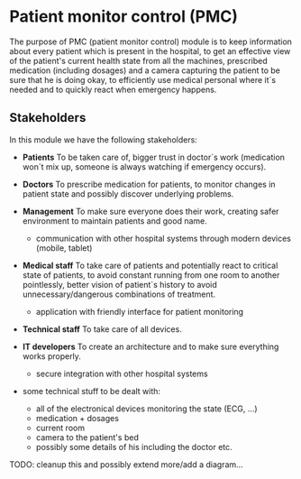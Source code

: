 

# Patient monitor control (PMC)

The purpose of PMC (patient monitor control) module is to keep information about every patient which is present in the hospital, to get an effective view of the patient's current health state from all the machines, prescribed medication (including dosages) and a camera capturing the patient to be sure that he is doing okay, to efficiently use medical personal where it´s needed and to quickly react when emergency happens.

## Stakeholders
In this module we have the following stakeholders:
  - **Patients**
To be taken care of, bigger trust in doctor´s work (medication won´t mix up, someone is always watching if emergency occurs).
  - **Doctors** 
To prescribe medication for patients, to monitor changes in patient state and possibly discover underlying problems.
  - **Management**
To make sure everyone does their work, creating safer environment to maintain patients and good name.
	 - communication with other hospital systems through modern devices (mobile, tablet)
  - **Medical staff**
To take care of patients and potentially react to critical state of patients, to avoid constant running from one room to another pointlessly, better vision of patient´s history to avoid unnecessary/dangerous combinations of treatment.
	 - application with friendly interface for patient monitoring
  - **Technical staff**
To take care of all devices.
  - **IT developers**
To create an architecture and to make sure everything works properly.
	- secure integration with other hospital systems

- some technical stuff to be dealt with:
  - all of the electronical devices monitoring the state (ECG, ...)
  - medication + dosages
  - current room
  - camera to the patient's bed
  - possibly some details of his including the doctor etc.

TODO: cleanup this and possibly extend more/add a diagram...
